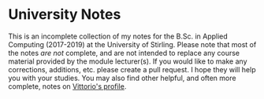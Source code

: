 # University Notes

This is an incomplete collection of my notes for the B.Sc. in Applied Computing (2017-2019) at the University of Stirling. Please note that most of the notes _are not_ complete, and are not intended to replace any course material provided by the module lecturer(s). If you would like to make any corrections, additions, etc. please create a pull request. I hope they will help you with your studies. You may also find other helpful, and often more complete, notes on [Vittorio's profile](https://github.com/SirPryderi).